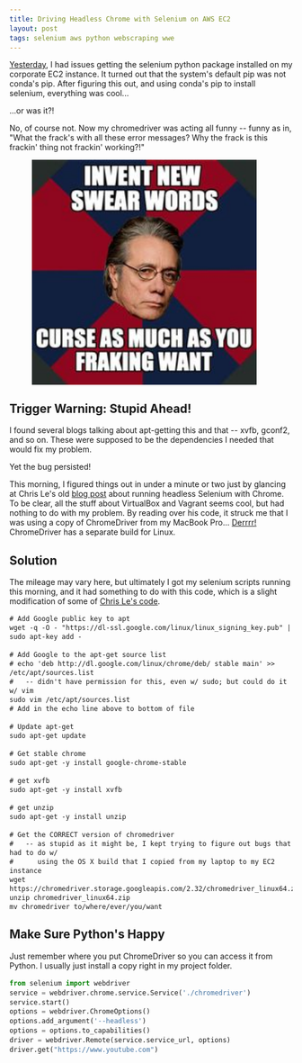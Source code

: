 ```yaml
---
title: Driving Headless Chrome with Selenium on AWS EC2
layout: post
tags: selenium aws python webscraping wwe
---
```


[Yesterday](https://krbnite.github.io/Which-Pip-is-Right-for-You-on-Corporate-EC2/),
I had issues getting the selenium python package installed on my corporate EC2 instance.
It turned out that the system's default pip was not conda's pip. After figuring this out,
and using conda's pip to install selenium, everything was cool...

...or was it?!

No, of course not.  Now my chromedriver was acting all funny -- funny as in, "What the frack's 
with all these error messages? Why the frack is this frackin' thing not frackin' working?!"

<figure>
<img src="/images/battlestar-frack-meme.jpg" width="400vw" align="center">
</figure>

## Trigger Warning: Stupid Ahead!
I found several blogs talking about apt-getting this and that -- xvfb, gconf2, and so on. 
These were supposed to be the dependencies I needed that would fix my problem.

Yet the bug persisted!

This morning, I figured things out in under a minute or two just by glancing at Chris Le's old
[blog post](http://www.chrisle.me/2013/08/running-headless-selenium-with-chrome/) about 
running headless Selenium with Chrome.  To be clear, all the stuff about VirtualBox and Vagrant
seems cool, but had nothing to do with my problem.  By reading over his code, it struck me
that I was using a copy of ChromeDriver from my 
MacBook Pro...  [Derrrr!](https://chromedriver.storage.googleapis.com/index.html?path=2.33/)  ChromeDriver has a 
separate build for Linux.

## Solution
The mileage may vary here, but ultimately I got my selenium scripts running this morning, and it 
had something to do with this code, which is a slight modification of some of 
[Chris Le's code](http://www.chrisle.me/2013/08/running-headless-selenium-with-chrome/).

```
# Add Google public key to apt
wget -q -O - "https://dl-ssl.google.com/linux/linux_signing_key.pub" | sudo apt-key add -

# Add Google to the apt-get source list
# echo 'deb http://dl.google.com/linux/chrome/deb/ stable main' >> /etc/apt/sources.list
#   -- didn't have permission for this, even w/ sudo; but could do it w/ vim
sudo vim /etc/apt/sources.list
# Add in the echo line above to bottom of file

# Update apt-get
sudo apt-get update

# Get stable chrome
sudo apt-get -y install google-chrome-stable

# get xvfb
sudo apt-get -y install xvfb

# get unzip
sudo apt-get -y install unzip

# Get the CORRECT version of chromedriver
#   -- as stupid as it might be, I kept trying to figure out bugs that had to do w/
#      using the OS X build that I copied from my laptop to my EC2 instance
wget https://chromedriver.storage.googleapis.com/2.32/chromedriver_linux64.zip
unzip chromedriver_linux64.zip
mv chromedriver to/where/ever/you/want
```

## Make Sure Python's Happy
Just remember where you put ChromeDriver so you can access it from Python.  I usually just 
install a copy right in my project folder.

```python
from selenium import webdriver
service = webdriver.chrome.service.Service('./chromedriver')
service.start()  
options = webdriver.ChromeOptions()                
options.add_argument('--headless')
options = options.to_capabilities()
driver = webdriver.Remote(service.service_url, options)
driver.get("https://www.youtube.com")
```

